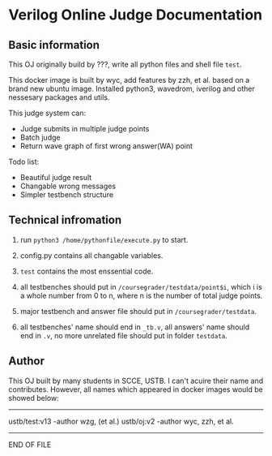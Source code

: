 # Verilog Online Judge Documentation
## Basic information

This OJ originally build by ???, write all python files and shell file `test`. 

This docker image is built by wyc, add features by zzh, et al. based on a brand new ubuntu image. Installed python3, wavedrom, iverilog and other nessesary packages and utils. 

This judge system can:

- Judge submits in multiple judge points
- Batch judge
- Return wave graph of first wrong answer(WA) point 

Todo list:

- Beautiful judge result
- Changable wrong messages
- Simpler testbench structure

## Technical infromation

1. run `python3 /home/pythonfile/execute.py` to start.

1. config.py contains all changable variables.

1. `test` contains the most enssential code.

1. all testbenches should put in `/coursegrader/testdata/point$i`, which i is a whole number from 0 to n, where n is the number of total judge points.

1. major testbench and answer file should put in `/coursegrader/testdata`.

1. all testbenches' name should end in `_tb.v`, all answers' name should end in `.v`, no more unrelated file should put in folder `testdata`.

## Author 

This OJ built by many students in SCCE, USTB. I can't acuire their name and contributes. However, all names which appeared in docker images would be showed below:

-----

ustb/test:v13 	-author wzg, (et al.)
ustb/oj:v2 	-author wyc, zzh, et al.

-----

END OF FILE
